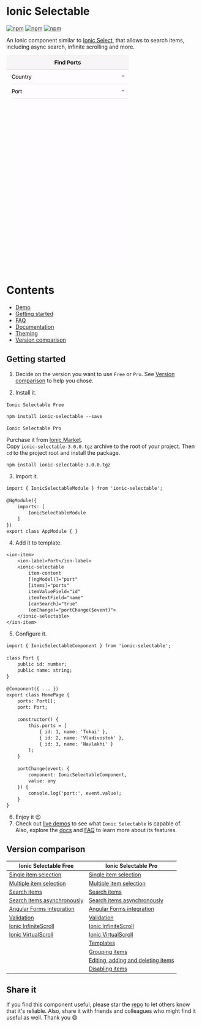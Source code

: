 [npm-url]: https://npmjs.org/package/ionic-selectable
[npm-image]: https://img.shields.io/npm/v/ionic-select-searchable.svg
[dm-image]: https://img.shields.io/npm/dm/ionic-select-searchable.svg
[dt-image]: https://img.shields.io/npm/dt/ionic-select-searchable.svg

# Ionic Selectable
[![npm][npm-image]][npm-url]
[![npm][dt-image]][npm-url]
[![npm][dm-image]][npm-url]

An Ionic component similar to [Ionic Select](https://ionicframework.com/docs/api/components/select/Select/), that allows to search items, including async search, infinite scrolling and more.

![iOS Demo](images/demo.gif)

# Contents
* [Demo](https://stackblitz.com/edit/ionic-selectable-basic?file=pages/home/home.html)
* [Getting started](#getting-started)
* [FAQ](../../wiki/FAQ)
* [Documentation](../../wiki/Documentation)
* [Theming](../../wiki/Theming)
* [Version comparison](#version-comparison)

## Getting started

1. Decide on the version you want to use `Free` or `Pro`. See [Version comparison](#version-comparison) to help you chose.

2. Install it.  

`Ionic Selectable Free`  
```
npm install ionic-selectable --save
```

`Ionic Selectable Pro`  

Purchase it from [Ionic Market](https://market.ionicframework.com/plugins/ionic-selectable).  
Copy `ionic-selectable-3.0.0.tgz` archive to the root of your project. Then `cd` to the project root and install the package.

```
npm install ionic-selectable-3.0.0.tgz
```

3. Import it.
```
import { IonicSelectableModule } from 'ionic-selectable';

@NgModule({
    imports: [
        IonicSelectableModule
    ]
})
export class AppModule { }

```

4. Add it to template.
```
<ion-item>
    <ion-label>Port</ion-label>
    <ionic-selectable
        item-content
        [(ngModel)]="port"
        [items]="ports"
        itemValueField="id"
        itemTextField="name"
        [canSearch]="true"
        (onChange)="portChange($event)">
    </ionic-selectable>
</ion-item>
```

5. Configure it.
```
import { IonicSelectableComponent } from 'ionic-selectable';

class Port {
    public id: number;
    public name: string;
}

@Component({ ... })
export class HomePage {
    ports: Port[];
    port: Port;

    constructor() {
        this.ports = [
            { id: 1, name: 'Tokai' },
            { id: 2, name: 'Vladivostok' },
            { id: 3, name: 'Navlakhi' }
        ];
    }

    portChange(event: {
        component: IonicSelectableComponent,
        value: any 
    }) {
        console.log('port:', event.value);
    }
}
```

6. Enjoy it 😉
7. Check out [live demos](https://ionic-selectable.herokuapp.com) to see what `Ionic Selectable` is capable of.  
Also, explore the [docs](../../wiki/Documentation) and [FAQ](../../wiki/FAQ) to learn more about its features.

## Version comparison

| Ionic Selectable Free  | Ionic Selectable Pro |
| - | - |
| [Single item selection](https://stackblitz.com/edit/ionic-selectable-basic?file=pages/home/home.html) | [Single item selection](https://stackblitz.com/edit/ionic-selectable-basic?file=pages/home/home.html) |
| [Multiple item selection](../../wiki/Documentation#ismultiple) | [Multiple item selection](../../wiki/Documentation#ismultiple) |
| [Search items](https://stackblitz.com/edit/ionic-selectable-basic?file=pages/home/home.html) | [Search items](https://stackblitz.com/edit/ionic-selectable-basic?file=pages/home/home.html) |
| [Search items asynchronously](https://stackblitz.com/edit/ionic-selectable-on-search?file=pages/home/home.html) | [Search items asynchronously](https://stackblitz.com/edit/ionic-selectable-on-search?file=pages/home/home.html) |
| [Angular Forms integration](https://stackblitz.com/edit/ionic-selectable-form-control?file=pages/home/home.html) | [Angular Forms integration](https://stackblitz.com/edit/ionic-selectable-form-control?file=pages/home/home.html) |
| [Validation](../../wiki/Documentation#validation) | [Validation](../../wiki/Documentation#validation) |
| [Ionic InfiniteScroll](https://stackblitz.com/edit/ionic-selectable-infinite-scroll?file=pages/home/home.html) | [Ionic InfiniteScroll](https://stackblitz.com/edit/ionic-selectable-infinite-scroll?file=pages/home/home.html) |
| [Ionic VirtualScroll](https://stackblitz.com/edit/ionic-selectable-virtual-scroll?file=pages/home/home.html) | [Ionic VirtualScroll](https://stackblitz.com/edit/ionic-selectable-virtual-scroll?file=pages/home/home.html) |
|  | [Templates](../../wiki/Documentation#templates) |
|  | [Grouping items](../..//wiki/Documentation#grouping) |
|  | [Editing, adding and deleting items](../../wiki/Documentation#editing) |
|  | [Disabling items](../../wiki/Documentation#disableditems) |

## Share it
If you find this component useful, please star the [repo](https://github.com/eakoriakin/ionic-selectable) to let others know that it's reliable. Also, share it with friends and colleagues who might find it useful as well. Thank you 😄
